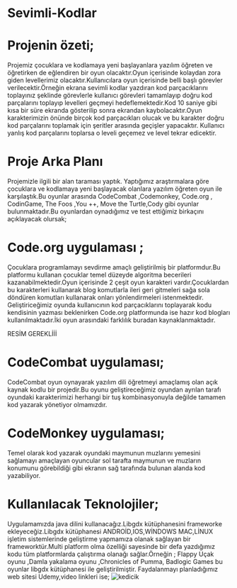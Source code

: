 # Sevimli-Kodlar
# Projenin özeti;
Projemiz çocuklara ve kodlamaya yeni başlayanlara yazılım öğreten ve öğretirken de eğlendiren bir oyun olacaktır.Oyun içerisinde kolaydan zora giden levellerimiz olacaktır.Kullanıcılara oyun içerisinde belli başlı görevler verilecektir.Örneğin ekrana sevimli kodlar yazdıran kod parçacıklarını toplayınız şeklinde görevlerle kullanıcı görevleri tamamlayıp doğru kod parçalarını toplayıp levelleri geçmeyi hedeflemektedir.Kod 10 saniye gibi kısa bir süre ekranda gösterilip sonra ekrandan kaybolacaktır.Oyun karakterimizin önünde birçok kod parçacıkları olucak ve bu karakter doğru kod parçalarını toplamak için şeritler arasında geçişler yapacaktır. Kullanıcı yanlış kod parçalarını toplarsa o leveli geçemez ve level tekrar edicektir.
# Proje Arka Planı 
Projemizle ilgili bir alan taraması yaptık. Yaptığımız araştırmalara göre çocuklara ve kodlamaya yeni başlayacak olanlara yazılım öğreten oyun ile karşılaştık.Bu oyunlar arasında CodeCombat  ,Codemonkey, Code.org , CodinGame, The Foos ,You ++, Move  the Turtle,Cody gibi oyunlar bulunmaktadır.Bu oyunlardan oynadığımız ve test ettiğimiz birkaçını açıklayacak olursak;
#  Code.org uygulaması ;
Çocuklara programlamayı sevdirme amaçlı geliştirilmiş bir platformdur.Bu platformu kullanan çocuklar temel düzeyde algoritma becerileri kazanabilmektedir.Oyun içerisinde 2 çeşit oyun karakteri vardır.Çocuklardan  bu karakterleri kullanarak blog komutlarla ileri geri gitmeleri sağa sola döndüren komutları kullanarak onları yönlendirmeleri istenmektedir.  Geliştiriceğimiz oyunda  kullanıcının kod parçacıklarını toplayarak kodu kendisinin yazması beklenirken Code.org platformunda ise hazır kod blogları kullanılmaktadır.İki oyun arasındaki farklılık buradan kaynaklanmaktadır.
 
 RESİM GEREKLİİİ
 
# CodeCombat uygulaması;
CodeCombat oyun oynayarak yazılım dili öğretmeyi amaçlamış olan açık kaynak kodlu bir projedir.Bu oyunu geliştireceğimiz oyundan ayrılan tarafı oyundaki karakterimizi herhangi bir tuş kombinasyonuyla değilde tamamen kod yazarak yönetiyor olmamızdır.
# CodeMonkey  uygulaması;
Temel olarak kod yazarak oyundaki maymunun muzlarını yemesini sağlamayı amaçlayan oyuncular sol tarafta maymunun ve muzların konumunu görebildiği gibi ekranın sağ tarafında bulunan alanda kod yazabiliyor.


# Kullanılacak Teknolojiler;
Uygulamamızda java dilini kullanacağız.Libgdx kütüphanesini frameworke ekleyeceğiz.Libgdx kütüphanesi ANDROİD,IOS,WİNDOWS MAC,LİNUX işletim sistemlerinde geliştirme yapmamıza olanak sağlayan bir frameworktür.Multi platform olma özelliği sayesinde bir defa yazdığımız kodu tüm platformlarda çalıştırma olanağı sağlar.Örneğin ; Flappy Uçak oyunu ,Damla yakalama oyunu ,Chronicles of Pumma, Badlogic Games bu oyunlar libgdx kütüphanesi ile geliştirilmiştir. Faydalanmayı planladığımız web sitesi Udemy,video linkleri ise;
![kedicik](https://www.iyihisset.com/sites/default/files/yasa/kediler_hakkinda_az_bilinen_50_sasirtici_bilgi_0_1.jpg)

